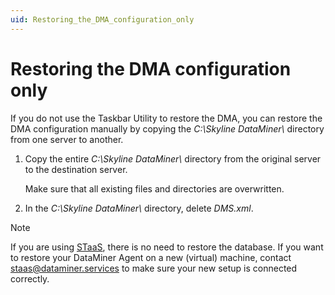 ```yaml
---
uid: Restoring_the_DMA_configuration_only
---
```


# Restoring the DMA configuration only

If you do not use the Taskbar Utility to restore the DMA, you can restore the DMA configuration manually by copying the *C:\\Skyline DataMiner\\* directory from one server to another.

1. Copy the entire *C:\\Skyline DataMiner\\* directory from the original server to the destination server.

   Make sure that all existing files and directories are overwritten.

1. In the *C:\\Skyline DataMiner\\* directory, delete *DMS.xml*.

> [!NOTE]
> If you are using [STaaS](xref:STaaS), there is no need to restore the database. If you want to restore your DataMiner Agent on a new (virtual) machine, contact <staas@dataminer.services> to make sure your new setup is connected correctly.
